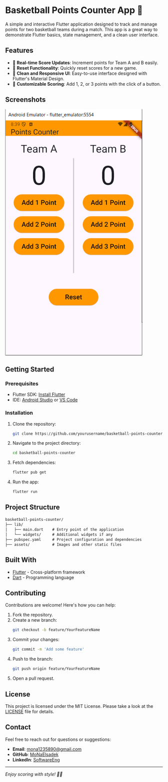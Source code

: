 # Basketball Points Counter App 🏀

A simple and interactive Flutter application designed to track and manage points for two basketball teams during a match. This app is a great way to demonstrate Flutter basics, state management, and a clean user interface.

## Features

- 🎯 **Real-time Score Updates**: Increment points for Team A and B easily.
- 🚀 **Reset Functionality**: Quickly reset scores for a new game.
- 🌟 **Clean and Responsive UI**: Easy-to-use interface designed with Flutter's Material Design.
- 🏀 **Customizable Scoring**: Add 1, 2, or 3 points with the click of a button.

## Screenshots

![Basketball Points Counter App Screenshot](basketball%20app.PNG)

## Getting Started

### Prerequisites

- Flutter SDK: [Install Flutter](https://flutter.dev/docs/get-started/install)
- IDE: [Android Studio](https://developer.android.com/studio) or [VS Code](https://code.visualstudio.com/)

### Installation

1. Clone the repository:
   ```bash
   git clone https://github.com/yourusername/basketball-points-counter.git
   ```
2. Navigate to the project directory:
   ```bash
   cd basketball-points-counter
   ```
3. Fetch dependencies:
   ```bash
   flutter pub get
   ```
4. Run the app:
   ```bash
   flutter run
   ```

## Project Structure

```plaintext
basketball-points-counter/
├── lib/
│   ├── main.dart    # Entry point of the application
│   └── widgets/     # Additional widgets if any
├── pubspec.yaml     # Project configuration and dependencies
├── assets/          # Images and other static files
```

## Built With

- [Flutter](https://flutter.dev/) - Cross-platform framework
- [Dart](https://dart.dev/) - Programming language

## Contributing

Contributions are welcome! Here's how you can help:

1. Fork the repository.
2. Create a new branch:
   ```bash
   git checkout -b feature/YourFeatureName
   ```
3. Commit your changes:
   ```bash
   git commit -m 'Add some feature'
   ```
4. Push to the branch:
   ```bash
   git push origin feature/YourFeatureName
   ```
5. Open a pull request.

## License

This project is licensed under the MIT License. Please take a look at the [LICENSE](LICENSE) file for details.

## Contact

Feel free to reach out for questions or suggestions:

- **Email**: mona1235890@gmail.com
- **GitHub**: [MoNaElsadek](https://github.com/MoNaElsadek)
- **LinkedIn**: [SoftwareEng](https://www.linkedin.com/in/softwareeng)

---

*Enjoy scoring with style! 🏀✨*
